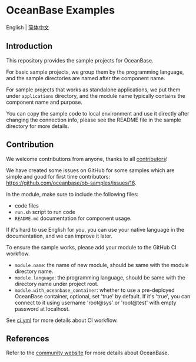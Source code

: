 # OceanBase Examples

English | [简体中文](README-CN.md)

## Introduction

This repository provides the sample projects for OceanBase.

For basic sample projects, we group them by the programming language, and the sample directories are named after the component name.

For sample projects that works as standalone applications, we put them under `applications` directory, and the module name typically contains the component name and purpose.

You can copy the sample code to local environment and use it directly after changing the connection info, please see the README file in the sample directory for more details.

## Contribution

We welcome contributions from anyone, thanks to all [contributors](https://github.com/oceanbase/ob-samples/graphs/contributors)!

We have created some issues on GitHub for some samples which are simple and good for first time contributors: https://github.com/oceanbase/ob-samples/issues/16.

In the module, make sure to include the following files:

- code files
- `run.sh` script to run code
- `README.md` documentation for component usage.

If it's hard to use English for you, you can use your native language in the documentation, and we can improve it later.

To ensure the sample works, please add your module to the GitHub CI workflow.

- `module.name`: the name of new module, should be same with the module directory name.
- `module.language`: the programming language, should be same with the directory name under project root.
- `module.with_oceanbase_container`: whether to use a pre-deployed OceanBase container, optional, set 'true' by default. If it's 'true', you can connect to it using username 'root@sys' or 'root@test' with empty password at localhost.

See [ci.yml](./.github/workflows/ci.yml) for more details about CI workflow.

## References

Refer to the [community website](https://open.oceanbase.com) for more details about OceanBase.
